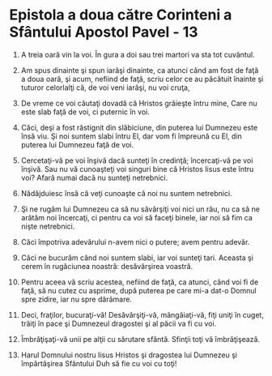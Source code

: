 # Epistola a doua c&#259;tre Corinteni a Sf&#226;ntului Apostol Pavel - 13

1. A treia oară vin la voi. În gura a doi sau trei martori va sta tot cuvântul. 

2. Am spus dinainte şi spun iarăşi dinainte, ca atunci când am fost de faţă a doua oară, şi acum, nefiind de faţă, scriu celor ce au păcătuit înainte şi tuturor celorlalţi că, de voi veni iarăşi, nu voi cruţa, 

3. De vreme ce voi căutaţi dovadă că Hristos grăieşte întru mine, Care nu este slab faţă de voi, ci puternic în voi. 

4. Căci, deşi a fost răstignit din slăbiciune, din puterea lui Dumnezeu este însă viu. Şi noi suntem slabi întru El, dar vom fi împreună cu El, din puterea lui Dumnezeu faţă de voi. 

5. Cercetaţi-vă pe voi înşivă dacă sunteţi în credinţă; încercaţi-vă pe voi înşivă. Sau nu vă cunoaşteţi voi singuri bine că Hristos Iisus este întru voi? Afară numai dacă nu sunteţi netrebnici. 

6. Nădăjduiesc însă că veţi cunoaşte că noi nu suntem netrebnici. 

7. Şi ne rugăm lui Dumnezeu ca să nu săvârşiţi voi nici un rău, nu ca să ne arătăm noi încercaţi, ci pentru ca voi să faceţi binele, iar noi să fim ca nişte netrebnici. 

8. Căci împotriva adevărului n-avem nici o putere; avem pentru adevăr. 

9. Căci ne bucurăm când noi suntem slabi, iar voi sunteţi tari. Aceasta şi cerem în rugăciunea noastră: desăvârşirea voastră. 

10. Pentru aceea vă scriu acestea, nefiind de faţă, ca atunci, când voi fi de faţă, să nu cutez cu asprime, după puterea pe care mi-a dat-o Domnul spre zidire, iar nu spre dărâmare. 

11. Deci, fraţilor, bucuraţi-vă! Desăvârşiţi-vă, mângâiaţi-vă, fiţi uniţi în cuget, trăiţi în pace şi Dumnezeul dragostei şi al păcii va fi cu voi. 

12. Îmbrăţişaţi-vă unii pe alţii cu sărutare sfântă. Sfinţii toţi vă îmbrăţişează. 

13. Harul Domnului nostru Iisus Hristos şi dragostea lui Dumnezeu şi împărtăşirea Sfântului Duh să fie cu voi cu toţi! 

